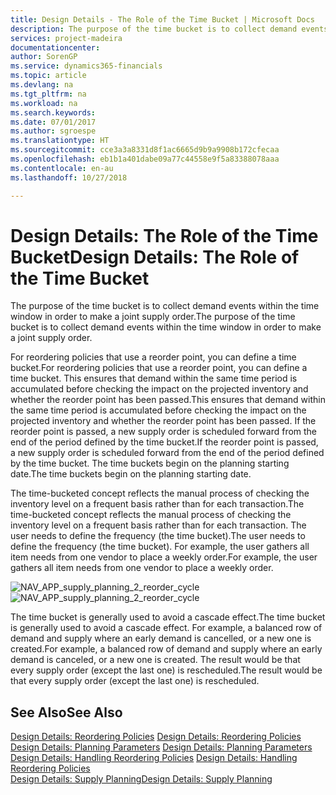 ```yaml
---
title: Design Details - The Role of the Time Bucket | Microsoft Docs
description: The purpose of the time bucket is to collect demand events within the time window in order to make a joint supply order.
services: project-madeira
documentationcenter: 
author: SorenGP
ms.service: dynamics365-financials
ms.topic: article
ms.devlang: na
ms.tgt_pltfrm: na
ms.workload: na
ms.search.keywords: 
ms.date: 07/01/2017
ms.author: sgroespe
ms.translationtype: HT
ms.sourcegitcommit: cce3a3a8331d8f1ac6665d9b9a9908b172cfecaa
ms.openlocfilehash: eb1b1a401dabe09a77c44558e9f5a83388078aaa
ms.contentlocale: en-au
ms.lasthandoff: 10/27/2018

---
```

# <a name="design-details-the-role-of-the-time-bucket"></a><span data-ttu-id="981ed-103">Design Details: The Role of the Time Bucket</span><span class="sxs-lookup"><span data-stu-id="981ed-103">Design Details: The Role of the Time Bucket</span></span>
<span data-ttu-id="981ed-104">The purpose of the time bucket is to collect demand events within the time window in order to make a joint supply order.</span><span class="sxs-lookup"><span data-stu-id="981ed-104">The purpose of the time bucket is to collect demand events within the time window in order to make a joint supply order.</span></span>  
  
 <span data-ttu-id="981ed-105">For reordering policies that use a reorder point, you can define a time bucket.</span><span class="sxs-lookup"><span data-stu-id="981ed-105">For reordering policies that use a reorder point, you can define a time bucket.</span></span> <span data-ttu-id="981ed-106">This ensures that demand within the same time period is accumulated before checking the impact on the projected inventory and whether the reorder point has been passed.</span><span class="sxs-lookup"><span data-stu-id="981ed-106">This ensures that demand within the same time period is accumulated before checking the impact on the projected inventory and whether the reorder point has been passed.</span></span> <span data-ttu-id="981ed-107">If the reorder point is passed, a new supply order is scheduled forward from the end of the period defined by the time bucket.</span><span class="sxs-lookup"><span data-stu-id="981ed-107">If the reorder point is passed, a new supply order is scheduled forward from the end of the period defined by the time bucket.</span></span> <span data-ttu-id="981ed-108">The time buckets begin on the planning starting date.</span><span class="sxs-lookup"><span data-stu-id="981ed-108">The time buckets begin on the planning starting date.</span></span>  
  
 <span data-ttu-id="981ed-109">The time-bucketed concept reflects the manual process of checking the inventory level on a frequent basis rather than for each transaction.</span><span class="sxs-lookup"><span data-stu-id="981ed-109">The time-bucketed concept reflects the manual process of checking the inventory level on a frequent basis rather than for each transaction.</span></span> <span data-ttu-id="981ed-110">The user needs to define the frequency (the time bucket).</span><span class="sxs-lookup"><span data-stu-id="981ed-110">The user needs to define the frequency (the time bucket).</span></span> <span data-ttu-id="981ed-111">For example, the user gathers all item needs from one vendor to place a weekly order.</span><span class="sxs-lookup"><span data-stu-id="981ed-111">For example, the user gathers all item needs from one vendor to place a weekly order.</span></span>  
  
 <span data-ttu-id="981ed-112">![](media/nav_app_supply_planning_2_reorder_cycle.png "NAV_APP_supply_planning_2_reorder_cycle")</span><span class="sxs-lookup"><span data-stu-id="981ed-112">![](media/nav_app_supply_planning_2_reorder_cycle.png "NAV_APP_supply_planning_2_reorder_cycle")</span></span>  
  
 <span data-ttu-id="981ed-113">The time bucket is generally used to avoid a cascade effect.</span><span class="sxs-lookup"><span data-stu-id="981ed-113">The time bucket is generally used to avoid a cascade effect.</span></span> <span data-ttu-id="981ed-114">For example, a balanced row of demand and supply where an early demand is cancelled, or a new one is created.</span><span class="sxs-lookup"><span data-stu-id="981ed-114">For example, a balanced row of demand and supply where an early demand is canceled, or a new one is created.</span></span> <span data-ttu-id="981ed-115">The result would be that every supply order (except the last one) is rescheduled.</span><span class="sxs-lookup"><span data-stu-id="981ed-115">The result would be that every supply order (except the last one) is rescheduled.</span></span>  
  
## <a name="see-also"></a><span data-ttu-id="981ed-116">See Also</span><span class="sxs-lookup"><span data-stu-id="981ed-116">See Also</span></span>  
 <span data-ttu-id="981ed-117">[Design Details: Reordering Policies](design-details-reordering-policies.md) </span><span class="sxs-lookup"><span data-stu-id="981ed-117">[Design Details: Reordering Policies](design-details-reordering-policies.md) </span></span>  
 <span data-ttu-id="981ed-118">[Design Details: Planning Parameters](design-details-planning-parameters.md) </span><span class="sxs-lookup"><span data-stu-id="981ed-118">[Design Details: Planning Parameters](design-details-planning-parameters.md) </span></span>  
 <span data-ttu-id="981ed-119">[Design Details: Handling Reordering Policies](design-details-handling-reordering-policies.md) </span><span class="sxs-lookup"><span data-stu-id="981ed-119">[Design Details: Handling Reordering Policies](design-details-handling-reordering-policies.md) </span></span>  
 [<span data-ttu-id="981ed-120">Design Details: Supply Planning</span><span class="sxs-lookup"><span data-stu-id="981ed-120">Design Details: Supply Planning</span></span>](design-details-supply-planning.md)
